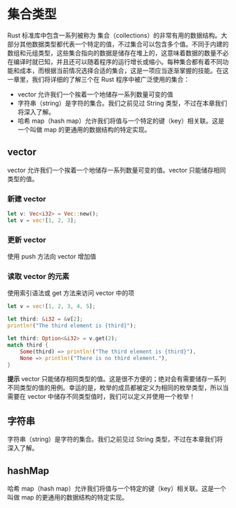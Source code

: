 <!--
 * @Author: your name
 * @Date: 2021-09-16 19:45:31
 * @LastEditTime: 2024-09-27 10:50:13
 * @LastEditors: matiastang
 * @Description: In User Settings Edit
 * @FilePath: /rust-learn/md/集合/集合类型.md
-->
# 集合类型

Rust 标准库中包含一系列被称为 集合（collections）的非常有用的数据结构。大部分其他数据类型都代表一个特定的值，不过集合可以包含多个值。不同于内建的数组和元组类型，这些集合指向的数据是储存在堆上的，这意味着数据的数量不必在编译时就已知，并且还可以随着程序的运行增长或缩小。每种集合都有着不同功能和成本，而根据当前情况选择合适的集合，这是一项应当逐渐掌握的技能。在这一章里，我们将详细的了解三个在 Rust 程序中被广泛使用的集合：

* vector 允许我们一个挨着一个地储存一系列数量可变的值
* 字符串（string）是字符的集合。我们之前见过 String 类型，不过在本章我们将深入了解。
* 哈希 map（hash map）允许我们将值与一个特定的键（key）相关联。这是一个叫做 map 的更通用的数据结构的特定实现。

## vector

vector 允许我们一个挨着一个地储存一系列数量可变的值。vector 只能储存相同类型的值。

### 新建 vector

```rs
let v: Vec<i32> = Vec::new();
let v = vec![1, 2, 3];
```

### 更新 vector

使用 push 方法向 vector 增加值

### 读取 vector 的元素

使用索引语法或 get 方法来访问 vector 中的项

```rs
let v = vec![1, 2, 3, 4, 5];

let third: &i32 = &v[2];
println!("The third element is {third}");

let third: Option<&i32> = v.get(2);
match third {
    Some(third) => println!("The third element is {third}"),
    None => println!("There is no third element."),
}
```

**提示** vector 只能储存相同类型的值。这是很不方便的；绝对会有需要储存一系列不同类型的值的用例。幸运的是，枚举的成员都被定义为相同的枚举类型，所以当需要在 vector 中储存不同类型值时，我们可以定义并使用一个枚举！

## 字符串

字符串（string）是字符的集合。我们之前见过 String 类型，不过在本章我们将深入了解。

## hashMap

哈希 map（hash map）允许我们将值与一个特定的键（key）相关联。这是一个叫做 map 的更通用的数据结构的特定实现。